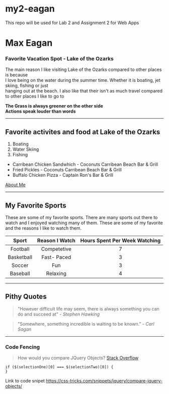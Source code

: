 # my2-eagan
This repo will be used for Lab 2 and Assignment 2 for Web Apps
# Max Eagan
### Favorite Vacation Spot - Lake of the Ozarks 
The main reason I like visiting Lake of the Ozarks compared to other places is because<br>
I love being on the water during the summer time. Whether it is boating, jet skiing, fishing or just <br>
hanging out at the beach. I also like that their isn't as much travel compared to other places I like to go to 

**The Grass is always greener on the other side** <br>
**Actions speak louder than words**

***

## Favorite activites and food at Lake of the Ozarks
1. Boating
2. Water Skiing
3. Fishing

* Carribean Chicken Sandwhich - Coconuts Carribean Beach Bar & Grill
* Fried Pickles - Coconuts Carribean Beach Bar & Grill
* Buffalo Chicken Pizza - Captain Ron's Bar & Grill


[About Me](MyStats.md)

*** 

## My Favorite Sports
These are some of my favorite sports. There are many sports out there to watch and I enjoyed watching many of them. These are some of my favorite and the reasons I like to watch them. 

| Sport | Reason I Watch | Hours Spent Per Week Watching |
| :-----: | :--------------: | :-----: | 
| Football| Competetive | 7 |
| Basketball| Fast- Paced | 3 |
| Soccer | Fun | 3 |
| Baseball | Relaxing | 4 |

***

## Pithy Quotes
> "However difficult life may seem, there is always something you can do and succeed at" - *Stephen Hawking*

> "Somewhere, something incredible is waiting to be known.” - *Carl Sagan*

***

### Code Fencing
> How would you compare JQuery Objects?
[Stack Overflow](https://stackoverflow.com/questions/2436966/how-would-you-compare-jquery-objects)

```
if ($(selectionOne)[0] === $(selectionTwo)[0]) {
} 

```
Link to code snipet <https://css-tricks.com/snippets/jquery/compare-jquery-objects/>